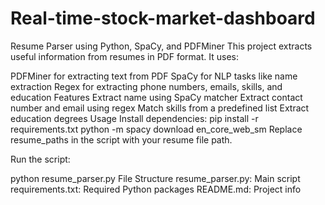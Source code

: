 # Real-time-stock-market-dashboard
Resume Parser using Python, SpaCy, and PDFMiner
This project extracts useful information from resumes in PDF format. It uses:

PDFMiner for extracting text from PDF
SpaCy for NLP tasks like name extraction
Regex for extracting phone numbers, emails, skills, and education
Features
Extract name using SpaCy matcher
Extract contact number and email using regex
Match skills from a predefined list
Extract education degrees
Usage
Install dependencies:
pip install -r requirements.txt
python -m spacy download en_core_web_sm
Replace resume_paths in the script with your resume file path.

Run the script:

python resume_parser.py
File Structure
resume_parser.py: Main script
requirements.txt: Required Python packages
README.md: Project info
